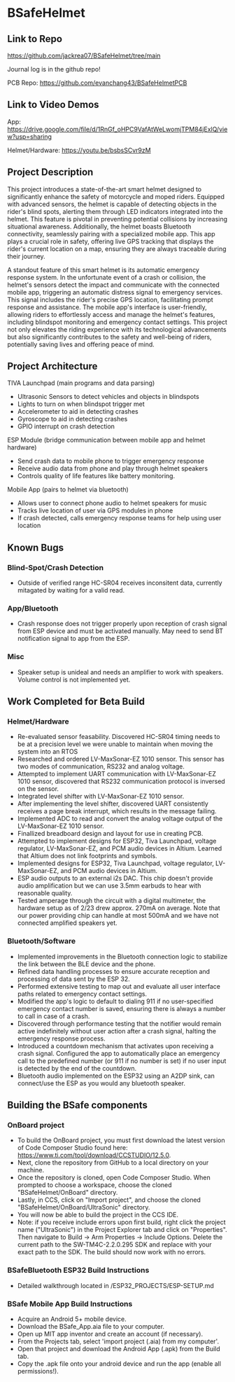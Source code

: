 # BSafeHelmet
## Link to Repo
https://github.com/jackrea07/BSafeHelmet/tree/main

Journal log is in the github repo!

PCB Repo: https://github.com/evanchang43/BSafeHelmetPCB
## Link to Video Demos
App: https://drive.google.com/file/d/1RnGf_oHPC9VafAtWeLwomjTPM84jExlQ/view?usp=sharing

Helmet/Hardware: https://youtu.be/bsbsSCvr9zM

## Project Description
This project introduces a state-of-the-art smart helmet designed to significantly enhance the safety of motorcycle and moped riders. Equipped with advanced sensors, the helmet is capable of detecting objects in the rider's blind spots, alerting them through LED indicators integrated into the helmet. This feature is pivotal in preventing potential collisions by increasing situational awareness. Additionally, the helmet boasts Bluetooth connectivity, seamlessly pairing with a specialized mobile app. This app plays a crucial role in safety, offering live GPS tracking that displays the rider's current location on a map, ensuring they are always traceable during their journey.

A standout feature of this smart helmet is its automatic emergency response system. In the unfortunate event of a crash or collision, the helmet's sensors detect the impact and communicate with the connected mobile app, triggering an automatic distress signal to emergency services. This signal includes the rider's precise GPS location, facilitating prompt response and assistance. The mobile app's interface is user-friendly, allowing riders to effortlessly access and manage the helmet's features, including blindspot monitoring and emergency contact settings. This project not only elevates the riding experience with its technological advancements but also significantly contributes to the safety and well-being of riders, potentially saving lives and offering peace of mind.

## Project Architecture

TIVA Launchpad (main programs and data parsing)
- Ultrasonic Sensors to detect vehicles and objects in blindspots
- Lights to turn on when blindspot trigger met
- Accelerometer to aid in detecting crashes
- Gyroscope to aid in detecting crashes
- GPIO interrupt on crash detection
  
ESP Module (bridge communication between mobile app and helmet hardware)
- Send crash data to mobile phone to trigger emergency response
- Receive audio data from phone and play through helmet speakers
- Controls quality of life features like battery monitoring. 

Mobile App (pairs to helmet via bluetooth)
- Allows user to connect phone audio to helmet speakers for music
- Tracks live location of user via GPS modules in phone
- If crash detected, calls emergency response teams for help using user location

## Known Bugs
### Blind-Spot/Crash Detection
- Outside of verified range HC-SR04 receives inconsitent data, currently mitagated by waiting for a valid read. 

### App/Bluetooth
- Crash response does not trigger properly upon reception of crash signal from ESP device and must be activated manually. May need to send BT notification signal to app from the ESP.

### Misc
- Speaker setup is unideal and needs an amplifier to work with speakers. Volume control is not implemented yet.
  
## Work Completed for Beta Build
### Helmet/Hardware
- Re-evaluated sensor feasability. Discovered HC-SR04 timing needs to be at a precision level we were unable to maintain when moving the system into an RTOS
- Researched and ordered LV-MaxSonar-EZ 1010 sensor. This sensor has two modes of communication, RS232 and analog voltage.
- Attempted to implement UART communication with LV-MaxSonar-EZ 1010 sensor, discovered that RS232 communication protocol is inversed on the sensor.
- Integrated level shifter with LV-MaxSonar-EZ 1010 sensor.
- After implementing the level shifter, discovered UART consistently receives a page break interrupt, which results in the message failing.
- Implemented ADC to read and convert the analog voltage output of the LV-MaxSonar-EZ 1010 sensor.
- Finallized breadboard design and layout for use in creating PCB.
- Attempted to implement designs for ESP32, Tiva Launchpad, voltage regulator,  LV-MaxSonar-EZ, and PCM audio devices in Altium. Learned that Altium does not link footprints and symbols.
- Implemented designs for ESP32, Tiva Launchpad, voltage regulator,  LV-MaxSonar-EZ, and PCM audio devices in Altium.
- ESP audio outputs to an external i2s DAC. This chip doesn't provide audio amplification but we can use 3.5mm earbuds to hear with reasonable quality.
- Tested amperage through the circuit with a digital multimeter, the hardware setup as of 2/23 drew approx. 270mA on average. Note that our power providing chip can handle at most 500mA and we have not connected amplified speakers yet.
### Bluetooth/Software
- Implemented improvements in the Bluetooth connection logic to stabilize the link between the BLE device and the phone.
- Refined data handling processes to ensure accurate reception and processing of data sent by the ESP 32.
- Performed extensive testing to map out and evaluate all user interface paths related to emergency contact settings.
- Modified the app's logic to default to dialing 911 if no user-specified emergency contact number is saved, ensuring there is always a number to call in case of a crash.
- Discovered through performance testing that the notifier would remain active indefinitely without user action after a crash signal, halting the emergency response process.
- Introduced a countdown mechanism that activates upon receiving a crash signal. Configured the app to automatically place an emergency call to the predefined number (or 911 if no number is set) if no user input is detected by the end of the countdown.
- Bluetooth audio implemented on the ESP32 using an A2DP sink, can connect/use the ESP as you would any bluetooth speaker.

## Building the BSafe components
### OnBoard project
- To build the OnBoard project, you must first download the latest version of Code Composer Studio found here: https://www.ti.com/tool/download/CCSTUDIO/12.5.0.
- Next, clone the repository from GitHub to a local directory on your machine.
- Once the repository is cloned, open Code Composer Studio. When prompted to choose a workspace, choose the cloned "BSafeHelmet/OnBoard" directory.
- Lastly, in CCS, click on "Import project", and choose the cloned "BSafeHelmet/OnBoard/UltraSonic" directory.
- You will now be able to build the project in the CCS IDE.
- Note: if you receive include errors upon first build, right click the project name ("UltraSonic") in the Project Explorer tab and click on "Properties". Then navigate to Build -> Arm Properties -> Include Options. Delete the current path to the SW-TM4C-2.2.0.295 SDK and replace with your exact path to the SDK. The build should now work with no errors.

### BSafeBluetooth ESP32 Build Instructions
- Detailed walkthrough located in /ESP32_PROJECTS/ESP-SETUP.md

### BSafe Mobile App Build Instructions
- Acquire an Android 5+ mobile device.
- Download the BSafe_App.aia file to your computer.
- Open up MIT app inventor and create an account (if necessary).
- From the Projects tab, select 'import project (.aia) from my computer'.
- Open that project and download the Android App (.apk) from the Build tab.
- Copy the .apk file onto your android device and run the app (enable all permissions!).
